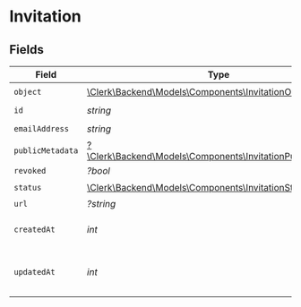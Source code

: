 # Invitation


## Fields

| Field                                                                                                             | Type                                                                                                              | Required                                                                                                          | Description                                                                                                       | Example                                                                                                           |
| ----------------------------------------------------------------------------------------------------------------- | ----------------------------------------------------------------------------------------------------------------- | ----------------------------------------------------------------------------------------------------------------- | ----------------------------------------------------------------------------------------------------------------- | ----------------------------------------------------------------------------------------------------------------- |
| `object`                                                                                                          | [\Clerk\Backend\Models\Components\InvitationObject](../../Models/Components/InvitationObject.md)                  | :heavy_check_mark:                                                                                                | N/A                                                                                                               |                                                                                                                   |
| `id`                                                                                                              | *string*                                                                                                          | :heavy_check_mark:                                                                                                | N/A                                                                                                               |                                                                                                                   |
| `emailAddress`                                                                                                    | *string*                                                                                                          | :heavy_check_mark:                                                                                                | N/A                                                                                                               |                                                                                                                   |
| `publicMetadata`                                                                                                  | [?\Clerk\Backend\Models\Components\InvitationPublicMetadata](../../Models/Components/InvitationPublicMetadata.md) | :heavy_minus_sign:                                                                                                | N/A                                                                                                               |                                                                                                                   |
| `revoked`                                                                                                         | *?bool*                                                                                                           | :heavy_minus_sign:                                                                                                | N/A                                                                                                               | false                                                                                                             |
| `status`                                                                                                          | [\Clerk\Backend\Models\Components\InvitationStatus](../../Models/Components/InvitationStatus.md)                  | :heavy_check_mark:                                                                                                | N/A                                                                                                               | pending                                                                                                           |
| `url`                                                                                                             | *?string*                                                                                                         | :heavy_minus_sign:                                                                                                | N/A                                                                                                               |                                                                                                                   |
| `createdAt`                                                                                                       | *int*                                                                                                             | :heavy_check_mark:                                                                                                | Unix timestamp of creation.<br/>                                                                                  |                                                                                                                   |
| `updatedAt`                                                                                                       | *int*                                                                                                             | :heavy_check_mark:                                                                                                | Unix timestamp of last update.<br/>                                                                               |                                                                                                                   |